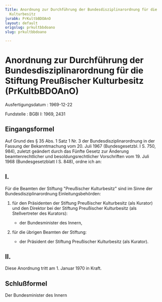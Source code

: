 ```yaml
---
Title: Anordnung zur Durchführung der Bundesdisziplinarordnung für die Stiftung Preußischer
  Kulturbesitz
jurabk: PrKultbBDOAnO
layout: default
origslug: prkultbbdoano
slug: prkultbbdoano

---
```


# Anordnung zur Durchführung der Bundesdisziplinarordnung für die Stiftung Preußischer Kulturbesitz (PrKultbBDOAnO)

Ausfertigungsdatum
:   1969-12-22

Fundstelle
:   BGBl I: 1969, 2431



## Eingangsformel

Auf Grund des § 35 Abs. 1 Satz 1 Nr. 3 der Bundesdisziplinarordnung in
der Fassung der Bekanntmachung vom 20. Juli 1967 (Bundesgesetzbl. I S.
750, 984),
zuletzt geändert durch das Fünfte Gesetz zur Änderung
beamtenrechtlicher und besoldungsrechtlicher Vorschriften vom 19. Juli
1968 (Bundesgesetzblatt I S. 848), ordne ich an:


## I.

Für die Beamten der Stiftung "Preußischer Kulturbesitz" sind im Sinne
der Bundesdisziplinarordnung Einleitungsbehörden:

1.  für den Präsidenten der Stiftung Preußischer Kulturbesitz (als
    Kurator) und den Direktor bei der Stiftung Preußischer Kulturbesitz
    (als Stellvertreter des Kurators):

    *   der Bundesminister des Innern,





2.  für die übrigen Beamten der Stiftung:

    *   der Präsident der Stiftung Preußischer Kulturbesitz (als Kurator).








## II.

Diese Anordnung tritt am 1. Januar 1970 in Kraft.


## Schlußformel

Der Bundesminister des Innern


